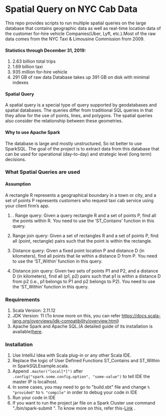 # Spatial Query on NYC Cab Data
This repo provides scripts to run multiple spatial queries on the large database that contains geographic data as well as real-time location data of the customer for-hire vehicle Companies(Uber, Lyft, etc.).Most of the raw data comes from the NYC Taxi & Limousine Commission from 2009.

#### Statistics through December 31, 2019:

1. 2.63 billion total trips
2. 1.69 billion taxi
3. 935 million for-hire vehicle
4. 291 GB of raw data
Database takes up 391 GB on disk with minimal indexes

#### Spatial Query 
A spatial query is a special type of query supported by geodatabases and spatial databases. The queries differ from traditional SQL queries in that they allow for the use of points, lines, and polygons. The spatial queries also consider the relationship between these geometries. 

#### Why to use Apache Spark
The database is large and mostly unstructured, So ist better to use SparkSQL. The goal of the project is to extract data from this database that can be used for operational (day-to-day) and strategic level (long term) decisions.

### What Spatial Queries are used
#### Assumption
A rectangle R represents a geographical boundary in a town or city, and a set of points P represents customers who request taxi cab service using your client firm’s app.
1. . Range query: Given a query rectangle R and a set of points P, find all the points within R. You need to use the ‘ST_Contains’ function in this query.

2. Range join query: Given a set of rectangles R and a set of points P, find all (point, rectangle) pairs such that the point is within the rectangle.

3. Distance query: Given a fixed point location P and distance D (in kilometers), find all points that lie within a distance D from P. You need to use the ‘ST_Within’ function in this query.

4. Distance join query: Given two sets of points P1 and P2, and a distance D (in kilometers), find all (p1, p2) pairs such that p1 is within a distance D from p2 (i.e., p1 belongs to P1 and p2 belongs to P2). You need to use the ‘ST_Within’ function in this query.

### Requirements
1. Scala Version: 2.11.12
2. JDK Version: 11 (To know more on this, you can refer https://docs.scala-lang.org/overviews/jdk-compatibility/overview.html)
3. Apache Spark and Apache SQL.(A detailed guide of its installation is available)[here]( https://spark.apache.org/docs/latest/ ).



### Installation

1. Use IntelliJ Idea with Scala plug-in or any other Scala IDE.
2. Replace the logic of User Defined Functions ST\_Contains and ST\_Within in SparkSQLExample.scala.
3. Append ```.master("local[*]")``` after ```.config("spark.some.config.option", "some-value")``` to tell IDE the master IP is localhost.
3. In some cases, you may need to go to "build.sbt" file and change ```% "provided"``` to ```% "compile"``` in order to debug your code in IDE
4. Run your code in IDE
5. If you want to run the project jar file on a  Spark Cluster use command "./bin/spark-submit <jar file name>".
To know more on this, refer this-[Link]( https://spark.apache.org/docs/latest/spark-standalone.html ) .
